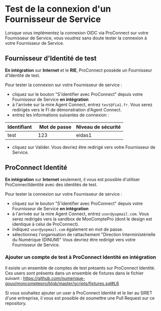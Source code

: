 # Test de la connexion d'un Fournisseur de Service

Lorsque vous implémentez la connexion OIDC via ProConnect sur votre Fournisseur de Service, vous voudrez sans doute tester la connexion à votre Fournisseur de Service.

## Fournisseur d'Identité de test
**En intégration** sur **Internet** et le **RIE**, ProConnect possède un Fournisseur d'Identité de test.

Pour tester la connexion sur votre Fournisseur de service :
- cliquez sur le bouton "S'identifier avec ProConnect" depuis votre Fournisseur de Service **en intégration**
- à l'arrivée sur la mire Agent Connect, entrez `test@fia1.fr`. Vous serez redirigés vers le FI de démonstration d'Agent Connect.
- entrez les informations suivantes de connexion :

Identifiant |  Mot de passe | Niveau de sécurité
--- | --- | --- 
test | 123 | eidas1

- cliquez sur Valider. Vous devriez être redirigé vers votre Fournisseur de Service.

## ProConnect Identité
**En intégration** sur **Internet** seulement, il vous est possible d'utiliser ProConnectIdentité avec des identités de test.

Pour tester la connexion sur votre Fournisseur de service :
- cliquez sur le bouton "S'identifier avec ProConnect" depuis votre Fournisseur de Service **en intégration**
- à l'arrivée sur la mire Agent Connect, entrez `user@yopmail.com`. Vous serez redirigés vers la sandbox de MonComptePro (dont le design est identique à celui de ProConnect).
- indiquez `user@yopmail.com` également en mot de passe.
- sélectionnez l'organisation de rattachement "Direction Interministérielle du Numérique (DINUM)" Vous devriez être redirigé vers votre Fournisseur de Service.

### Ajouter un compte de test à ProConnect Identité en intégration
Il existe un ensemble de comptes de test présents sur ProConnect Identité.
Ces users sont présents dans un ensemble de fixtures dans le fichier suivant : https://github.com/numerique-gouv/moncomptepro/blob/master/scripts/fixtures.sql#L6

Si vous souhaitez ajouter un user à ProConnect Identité et le lier au SIRET d'une entreprise, il vous est possible de soumettre une Pull Request sur ce repository.
